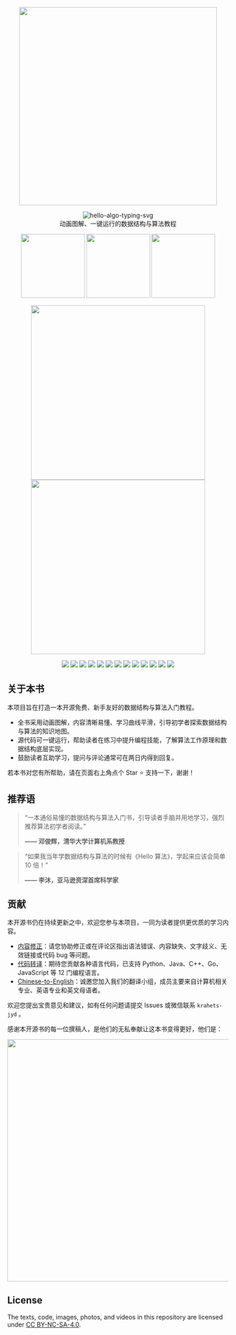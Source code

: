 <p align="center">
  <a href="https://www.hello-algo.com/">
    <img src="https://www.hello-algo.com/index.assets/hello_algo_header.png" width="450"></a>
</p>

<p align="center">
  <img src="https://readme-typing-svg.demolab.com?font=Noto+Sans+SC&weight=500&duration=3500&pause=2000&color=21C8B8&center=true&vCenter=true&random=false&width=200&lines=Hello%2C+%E7%AE%97%E6%B3%95+!" alt="hello-algo-typing-svg" />
  </br>
  动画图解、一键运行的数据结构与算法教程
</p>

<p align="center">
  <a href="https://www.hello-algo.com/">
    <img src="https://www.hello-algo.com/index.assets/btn_read_online_dark.svg" width="145"></a>
  <a href="https://github.com/krahets/hello-algo/releases">
    <img src="https://www.hello-algo.com/index.assets/btn_download_pdf_dark.svg" width="145"></a>
  <a href="https://github.com/krahets/hello-algo/blob/master/README-en.md">
    <img src="https://www.hello-algo.com/index.assets/btn_english_edition_dark.svg" width="145"></a>
</p>

<p align="center">
  <img src="https://www.hello-algo.com/index.assets/animation.gif" width="396">
  <img src="https://www.hello-algo.com/index.assets/running_code.gif" width="396">
</p>

<p align="center">
  <img src="https://img.shields.io/badge/Python-snow?logo=python&logoColor=3776AB">
  <img src="https://img.shields.io/badge/C%2B%2B-snow?logo=c%2B%2B&logoColor=00599C">
  <img src="https://img.shields.io/badge/Java-snow?logo=coffeescript&logoColor=FC4C02">
  <img src="https://img.shields.io/badge/C%23-snow?logo=csharp&logoColor=512BD4">
  <img src="https://img.shields.io/badge/Go-snow?logo=go&logoColor=00ADD8">
  <img src="https://img.shields.io/badge/Swift-snow?logo=swift&logoColor=F05138">
  <img src="https://img.shields.io/badge/JavaScript-snow?logo=javascript&logoColor=E9CE30">
  <img src="https://img.shields.io/badge/TypeScript-snow?logo=typescript&logoColor=3178C6">
  <img src="https://img.shields.io/badge/Dart-snow?logo=dart&logoColor=0175C2">
  <img src="https://img.shields.io/badge/Rust-snow?logo=rust&logoColor=000000">
  <img src="https://img.shields.io/badge/C-snow?logo=c&logoColor=A8B9CC">
  <img src="https://img.shields.io/badge/Zig-snow?logo=zig&logoColor=F7A41D">
  <img src="https://img.shields.io/badge/Stay%20Tuned-snow">
</p>

## 关于本书

本项目旨在打造一本开源免费、新手友好的数据结构与算法入门教程。

- 全书采用动画图解，内容清晰易懂、学习曲线平滑，引导初学者探索数据结构与算法的知识地图。
- 源代码可一键运行，帮助读者在练习中提升编程技能，了解算法工作原理和数据结构底层实现。
- 鼓励读者互助学习，提问与评论通常可在两日内得到回复。

若本书对您有所帮助，请在页面右上角点个 Star :star: 支持一下，谢谢！

## 推荐语

> “一本通俗易懂的数据结构与算法入门书，引导读者手脑并用地学习，强烈推荐算法初学者阅读。”
>
> **—— 邓俊辉，清华大学计算机系教授**

> “如果我当年学数据结构与算法的时候有《Hello 算法》，学起来应该会简单 10 倍！”
>
> **—— 李沐，亚马逊资深首席科学家**

## 贡献

本开源书仍在持续更新之中，欢迎您参与本项目，一同为读者提供更优质的学习内容。

- [内容修正](https://www.hello-algo.com/chapter_appendix/contribution/)：请您协助修正或在评论区指出语法错误、内容缺失、文字歧义、无效链接或代码 bug 等问题。
- [代码转译](https://github.com/krahets/hello-algo/issues/15)：期待您贡献各种语言代码，已支持 Python、Java、C++、Go、JavaScript 等 12 门编程语言。
- [Chinese-to-English](https://github.com/krahets/hello-algo/issues/914)：诚邀您加入我们的翻译小组，成员主要来自计算机相关专业、英语专业和英文母语者。

欢迎您提出宝贵意见和建议，如有任何问题请提交 Issues 或微信联系 `krahets-jyd` 。

感谢本开源书的每一位撰稿人，是他们的无私奉献让这本书变得更好，他们是：

<p align="left">
    <a href="https://github.com/krahets/hello-algo/graphs/contributors">
        <img width="550" src="https://contrib.rocks/image?repo=krahets/hello-algo" />
    </a>
</p>

## License

The texts, code, images, photos, and videos in this repository are licensed under [CC BY-NC-SA-4.0](https://creativecommons.org/licenses/by-nc-sa/4.0/).

